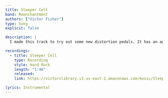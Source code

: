 ```yaml
---
title: Sleeper Cell
band: Reenchantment
authors: ["Victor Fisher"]
type: Song
explicit: false

description: |
  I made this track to try out some new distortion pedals. It has an aggressive sound, and I was able to include a disco sounding electric piano as well!

recordings:
  - title: Sleeper Cell
    type: Recording
    style: Hard Rock
    length: "1:46"
    released: 
    link: https://victorslibrary.s3.us-east-2.amazonaws.com/music/Sleeper+Cell/Sleeper+Cell.mp3

lyrics: Instrumental
---
```

